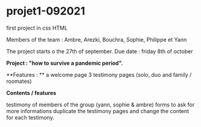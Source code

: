 # projet1-092021
first project in css HTML


Members of the team : Ambre, Arezki, Bouchra, Sophie, Philippe et Yann

The project starts o the 27th of september. 
Due date : friday 8th of october

**Project : "how to survive a pandemic period".**

**Features : **
a welcome page 
3 testimony pages (solo, duo and family / roomates)


**Contents / features** 

testimony of members of the group (yann, sophie & ambre) 
forms to ask for more informations
duplicate the testimony pages and change the content for each testimony.
